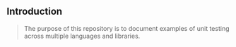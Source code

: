 Introduction
---
> The purpose of this repository is to document examples of unit testing across multiple languages and libraries.